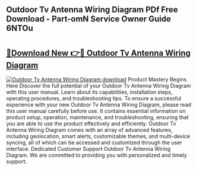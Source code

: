 ## Outdoor Tv Antenna Wiring Diagram PDf Free Download - Part-omN Service Owner Guide 6NTOu

# <h2><a href="http://dfnop1b.blite.top/?on=Outdoor+Tv+Antenna+Wiring+Diagram">🔗Download New 👉🔴 Outdoor Tv Antenna Wiring Diagram</a></h2>

[![Outdoor Tv Antenna Wiring Diagram download](https://i.imgur.com/lujVjoI.png)](http://dfnop1b.blite.top/?on=Outdoor+Tv+Antenna+Wiring+Diagram)
Product Mastery Begins Here Discover the full potential of your Outdoor Tv Antenna Wiring Diagram with this user manual. Learn about its capabilities, installation steps, operating procedures, and troubleshooting tips. To ensure a successful experience with your new Outdoor Tv Antenna Wiring Diagram, please read this user manual carefully before use. It contains essential information on product setup, operation, maintenance, and troubleshooting, ensuring that you are able to use the product effectively and efficiently. Outdoor Tv Antenna Wiring Diagram comes with an array of advanced features, including geolocation, smart alerts, customizable themes, and multi-device syncing, all of which can be accessed and customized through the user interface. Dedicated Customer Support Outdoor Tv Antenna Wiring Diagram. We are committed to providing you with personalized and timely support.
